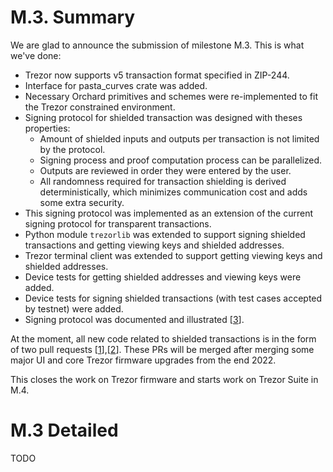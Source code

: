 # M.3. Summary

We are glad to announce the submission of milestone M.3. This is what we've done:

- Trezor now supports v5 transaction format specified in ZIP-244.
- Interface for pasta_curves crate was added.
- Necessary Orchard primitives and schemes were re-implemented to fit the Trezor constrained environment.
- Signing protocol for shielded transaction was designed with theses properties:
    - Amount of shielded inputs and outputs per transaction is not limited by the protocol.
    - Signing process and proof computation process can be parallelized.
    - Outputs are reviewed in order they were entered by the user.
    - All randomness required for transaction shielding is derived deterministically, which minimizes communication cost and adds some extra security.
- This signing protocol was implemented as an extension of the current signing protocol for transparent transactions.
- Python module `trezorlib` was extended to support signing shielded transactions and getting viewing keys and shielded addresses.
- Trezor terminal client was extended to support getting viewing keys and shielded addresses. 
- Device tests for getting shielded addresses and viewing keys were added.
- Device tests for signing shielded transactions (with test cases accepted by testnet) were added.
- Signing protocol was documented and illustrated [[3][3]].

At the moment, all new code related to shielded transactions is in the form of two pull requests [[1][1]],[[2][2]]. These PRs will be merged after merging some major UI and core Trezor firmware upgrades from the end 2022.

This closes the work on Trezor firmware and starts work on Trezor Suite in M.4.

[1]: https://github.com/trezor/trezor-firmware/pull/2510
[2]: https://github.com/trezor/trezor-firmware/pull/2472
[3]: https://github.com/jarys/ztrezor/blob/main/doc/implementation.md#sign-transaction-flow

# M.3 Detailed

TODO
